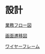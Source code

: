 # 設計

<a href="https://www.figma.com/file/tz8yBTDCuOUBLCqykFeuNf/%E6%A5%AD%E5%8B%99%E3%83%95%E3%83%AD%E3%83%BC%E5%9B%B3?type=design&t=dsxdGjmPUi7EEkix-1">業務フロー図</a>

<a href="https://www.figma.com/file/CaEePGJb9mDugCBRDUiZWJ/%E7%94%BB%E9%9D%A2%E9%81%B7%E7%A7%BB%E5%9B%B3?type=design&node-id=0%3A1&t=dsxdGjmPUi7EEkix-1">画面遷移図</a>

<a href="https://www.figma.com/file/MHUESDNNKB1b8hxnpSHgnO/%E3%83%AF%E3%82%A4%E3%83%A4%E3%83%BC%E3%83%95%E3%83%AC%E3%83%BC%E3%83%A0?type=design&t=dsxdGjmPUi7EEkix-1">ワイヤーフレーム</a>
